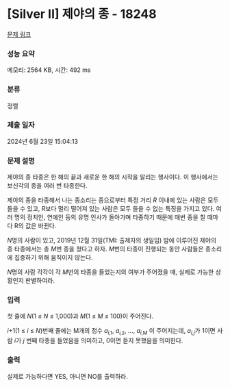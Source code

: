 # [Silver II] 제야의 종 - 18248 

[문제 링크](https://www.acmicpc.net/problem/18248) 

### 성능 요약

메모리: 2564 KB, 시간: 492 ms

### 분류

정렬

### 제출 일자

2024년 6월 23일 15:04:13

### 문제 설명

<p>제야의 종 타종은 한 해의 끝과 새로운 한 해의 시작을 알리는 행사이다. 이 행사에서는 보신각의 종을 여러 번 타종한다.</p>

<p>제야의 종을 타종해서 나는 종소리는 종으로부터 특정 거리 <em>R</em> 이내에 있는 사람은 모두 들을 수 있고, <em>R</em>보다 멀리 떨어져 있는 사람은 모두 들을 수 없는 특징을 가지고 있다. 여러 명의 정치인, 연예인 등의 유명 인사가 돌아가며 타종하기 때문에 매번 종을 칠 때마다 R의 값은 바뀐다.</p>

<p><em>N</em>명의 사람이 있고, 2019년 12월 31일(TMI: 출제자의 생일임) 밤에 이루어진 제야의 종 타종에서는 총 <em>M</em>번 종을 쳤다고 하자. <em>M</em>번의 타종이 진행되는 동안 사람들은 종소리에 집중하기 위해 움직이지 않는다.</p>

<p><em>N</em>명의 사람 각각이 각 <em>M</em>번의 타종을 들었는지의 여부가 주어졌을 때, 실제로 가능한 상황인지 판별하여라.</p>

### 입력 

 <p>첫 줄에 <em>N</em>(1 ≤ <em>N</em> ≤ 1,000)과 <em>M</em>(1 ≤ <em>M</em> ≤ 100)이 주어진다.</p>

<p><em>i</em>+1(1 ≤ <em>i</em> ≤ <em>N</em>)번째 줄에는 M개의 정수 <em>a</em><sub><em>i</em>,1</sub>, <em>a</em><sub><span style="font-size: 10.8333px;"><em>i</em>,2</span></sub>, ..., <em>a</em><sub><em>i</em>,M</sub> 이 주어지는데, <em>a<sub>i,j</sub></em>가 1이면 사람 <em>i</em>가 <em>j</em> 번째 타종을 들었음을 의미하고, 0이면 듣지 못했음을 의미한다.</p>

### 출력 

 <p>실제로 가능하다면 YES, 아니면 NO를 출력하라.</p>

